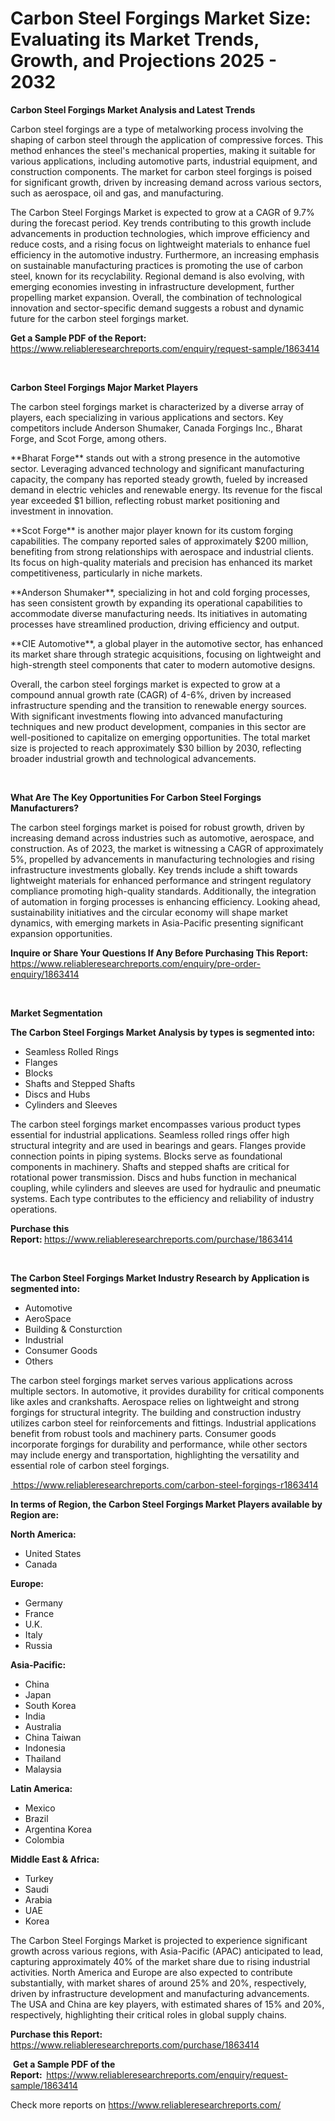 <p><h1>Carbon Steel Forgings Market Size: Evaluating its Market Trends, Growth, and Projections 2025 - 2032</h1></p><p><strong>Carbon Steel Forgings Market Analysis and Latest Trends</strong></p>
<p><p>Carbon steel forgings are a type of metalworking process involving the shaping of carbon steel through the application of compressive forces. This method enhances the steel's mechanical properties, making it suitable for various applications, including automotive parts, industrial equipment, and construction components. The market for carbon steel forgings is poised for significant growth, driven by increasing demand across various sectors, such as aerospace, oil and gas, and manufacturing. </p><p>The Carbon Steel Forgings Market is expected to grow at a CAGR of 9.7% during the forecast period. Key trends contributing to this growth include advancements in production technologies, which improve efficiency and reduce costs, and a rising focus on lightweight materials to enhance fuel efficiency in the automotive industry. Furthermore, an increasing emphasis on sustainable manufacturing practices is promoting the use of carbon steel, known for its recyclability. Regional demand is also evolving, with emerging economies investing in infrastructure development, further propelling market expansion. Overall, the combination of technological innovation and sector-specific demand suggests a robust and dynamic future for the carbon steel forgings market.</p></p>
<p><strong>Get a Sample PDF of the Report:&nbsp;</strong> <a href="https://www.reliableresearchreports.com/enquiry/request-sample/1863414?utm_campaign=38&utm_medium=2&utm_source=Github&utm_content=ia&utm_term=30012025&utm_id=carbon-steel-forgings">https://www.reliableresearchreports.com/enquiry/request-sample/1863414</a></p>
<p>&nbsp;</p>
<p><strong>Carbon Steel Forgings Major Market Players</strong></p>
<p><p>The carbon steel forgings market is characterized by a diverse array of players, each specializing in various applications and sectors. Key competitors include Anderson Shumaker, Canada Forgings Inc., Bharat Forge, and Scot Forge, among others. </p><p>**Bharat Forge** stands out with a strong presence in the automotive sector. Leveraging advanced technology and significant manufacturing capacity, the company has reported steady growth, fueled by increased demand in electric vehicles and renewable energy. Its revenue for the fiscal year exceeded $1 billion, reflecting robust market positioning and investment in innovation.</p><p>**Scot Forge** is another major player known for its custom forging capabilities. The company reported sales of approximately $200 million, benefiting from strong relationships with aerospace and industrial clients. Its focus on high-quality materials and precision has enhanced its market competitiveness, particularly in niche markets.</p><p>**Anderson Shumaker**, specializing in hot and cold forging processes, has seen consistent growth by expanding its operational capabilities to accommodate diverse manufacturing needs. Its initiatives in automating processes have streamlined production, driving efficiency and output.</p><p>**CIE Automotive**, a global player in the automotive sector, has enhanced its market share through strategic acquisitions, focusing on lightweight and high-strength steel components that cater to modern automotive designs. </p><p>Overall, the carbon steel forgings market is expected to grow at a compound annual growth rate (CAGR) of 4-6%, driven by increased infrastructure spending and the transition to renewable energy sources. With significant investments flowing into advanced manufacturing techniques and new product development, companies in this sector are well-positioned to capitalize on emerging opportunities. The total market size is projected to reach approximately $30 billion by 2030, reflecting broader industrial growth and technological advancements.</p></p>
<p>&nbsp;</p>
<p><strong>What Are The Key Opportunities For Carbon Steel Forgings Manufacturers?</strong></p>
<p><p>The carbon steel forgings market is poised for robust growth, driven by increasing demand across industries such as automotive, aerospace, and construction. As of 2023, the market is witnessing a CAGR of approximately 5%, propelled by advancements in manufacturing technologies and rising infrastructure investments globally. Key trends include a shift towards lightweight materials for enhanced performance and stringent regulatory compliance promoting high-quality standards. Additionally, the integration of automation in forging processes is enhancing efficiency. Looking ahead, sustainability initiatives and the circular economy will shape market dynamics, with emerging markets in Asia-Pacific presenting significant expansion opportunities.</p></p>
<p><strong>Inquire or Share Your Questions If Any Before Purchasing This Report:</strong> <a href="https://www.reliableresearchreports.com/enquiry/pre-order-enquiry/1863414?utm_campaign=38&utm_medium=2&utm_source=Github&utm_content=ia&utm_term=30012025&utm_id=carbon-steel-forgings">https://www.reliableresearchreports.com/enquiry/pre-order-enquiry/1863414</a></p>
<p>&nbsp;</p>
<p><strong>Market Segmentation</strong></p>
<p><strong>The Carbon Steel Forgings Market Analysis by types is segmented into:</strong></p>
<p><ul><li>Seamless Rolled Rings</li><li>Flanges</li><li>Blocks</li><li>Shafts and Stepped Shafts</li><li>Discs and Hubs</li><li>Cylinders and Sleeves</li></ul></p>
<p><p>The carbon steel forgings market encompasses various product types essential for industrial applications. Seamless rolled rings offer high structural integrity and are used in bearings and gears. Flanges provide connection points in piping systems. Blocks serve as foundational components in machinery. Shafts and stepped shafts are critical for rotational power transmission. Discs and hubs function in mechanical coupling, while cylinders and sleeves are used for hydraulic and pneumatic systems. Each type contributes to the efficiency and reliability of industry operations.</p></p>
<p><strong>Purchase this Report:&nbsp;</strong><a href="https://www.reliableresearchreports.com/purchase/1863414?utm_campaign=38&utm_medium=2&utm_source=Github&utm_content=ia&utm_term=30012025&utm_id=carbon-steel-forgings">https://www.reliableresearchreports.com/purchase/1863414</a></p>
<p>&nbsp;</p>
<p><strong>The Carbon Steel Forgings Market Industry Research by Application is segmented into:</strong></p>
<p><ul><li>Automotive</li><li>AeroSpace</li><li>Building & Consturction</li><li>Industrial</li><li>Consumer Goods</li><li>Others</li></ul></p>
<p><p>The carbon steel forgings market serves various applications across multiple sectors. In automotive, it provides durability for critical components like axles and crankshafts. Aerospace relies on lightweight and strong forgings for structural integrity. The building and construction industry utilizes carbon steel for reinforcements and fittings. Industrial applications benefit from robust tools and machinery parts. Consumer goods incorporate forgings for durability and performance, while other sectors may include energy and transportation, highlighting the versatility and essential role of carbon steel forgings.</p></p>
<p><a href="https://www.reliableresearchreports.com/carbon-steel-forgings-r1863414?utm_campaign=38&utm_medium=2&utm_source=Github&utm_content=ia&utm_term=30012025&utm_id=carbon-steel-forgings">&nbsp;https://www.reliableresearchreports.com/carbon-steel-forgings-r1863414</a></p>
<p><strong>In terms of Region, the Carbon Steel Forgings Market Players available by Region are:</strong></p>
<p>
    <p> <strong> North America: </strong>
        <ul>
            <li>United States</li>
            <li>Canada</li>
        </ul>
        </p> 
    <p> <strong> Europe: </strong>
        <ul>
            <li>Germany</li>
            <li>France</li>
            <li>U.K.</li>
            <li>Italy</li>
            <li>Russia</li>
        </ul>
        </p> 
    <p> <strong> Asia-Pacific: </strong>
        <ul>
            <li>China</li>
            <li>Japan</li>
            <li>South Korea</li>
            <li>India</li>
            <li>Australia</li>
            <li>China Taiwan</li>
            <li>Indonesia</li>
            <li>Thailand</li>
            <li>Malaysia</li>
        </ul>
        </p> 
    <p> <strong> Latin America: </strong>
        <ul>
            <li>Mexico</li>
            <li>Brazil</li>
            <li>Argentina Korea</li>
            <li>Colombia</li>
        </ul>
        </p> 
    <p> <strong> Middle East & Africa: </strong>
        <ul>
            <li>Turkey</li>
            <li>Saudi</li>
            <li>Arabia</li>
            <li>UAE</li>
            <li>Korea</li>
        </ul>
    </p>
    </p>
<p><p>The Carbon Steel Forgings Market is projected to experience significant growth across various regions, with Asia-Pacific (APAC) anticipated to lead, capturing approximately 40% of the market share due to rising industrial activities. North America and Europe are also expected to contribute substantially, with market shares of around 25% and 20%, respectively, driven by infrastructure development and manufacturing advancements. The USA and China are key players, with estimated shares of 15% and 20%, respectively, highlighting their critical roles in global supply chains.</p></p>
<p><strong>Purchase this Report: </strong><a href="https://www.reliableresearchreports.com/purchase/1863414?utm_campaign=38&utm_medium=2&utm_source=Github&utm_content=ia&utm_term=30012025&utm_id=carbon-steel-forgings">https://www.reliableresearchreports.com/purchase/1863414</a></p>
<p>&nbsp;<strong>Get a Sample PDF of the Report:&nbsp;&nbsp;</strong><a href="https://www.reliableresearchreports.com/enquiry/request-sample/1863414?utm_campaign=38&utm_medium=2&utm_source=Github&utm_content=ia&utm_term=30012025&utm_id=carbon-steel-forgings">https://www.reliableresearchreports.com/enquiry/request-sample/1863414</a></p>
<p><strong></strong></p>
<p>Check more reports on <a href="https://www.reliableresearchreports.com/?utm_campaign=38&utm_medium=2&utm_source=Github&utm_content=ia&utm_term=30012025&utm_id=carbon-steel-forgings">https://www.reliableresearchreports.com/</a></p>